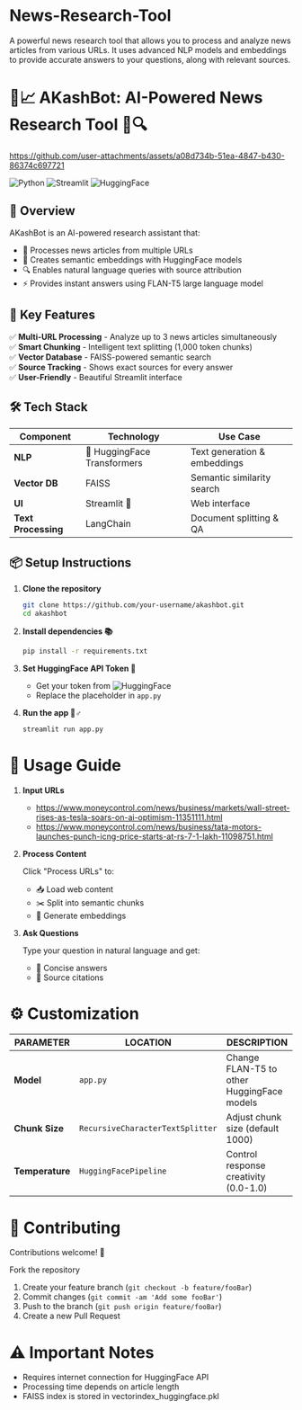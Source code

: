 # News-Research-Tool
A powerful news research tool that allows you to process and analyze news articles from various URLs. It uses advanced NLP models and embeddings to provide accurate  answers to your questions, along with relevant sources.

# 🤖📈 AKashBot: AI-Powered News Research Tool 📰🔍


https://github.com/user-attachments/assets/a08d734b-51ea-4847-b430-86374c697721


![Python](https://img.shields.io/badge/Python-3.8%2B-blue) ![Streamlit](https://img.shields.io/badge/Streamlit-1.25%2B-brightgreen) ![HuggingFace](https://img.shields.io/badge/HuggingFace-Transformers-orange)

## 🌟 Overview
AKashBot is an AI-powered research assistant that:
- 📰 Processes news articles from multiple URLs
- 🧠 Creates semantic embeddings with HuggingFace models
- 🔍 Enables natural language queries with source attribution
- ⚡ Provides instant answers using FLAN-T5 large language model

## 🚀 Key Features
✅ **Multi-URL Processing** - Analyze up to 3 news articles simultaneously  
✅ **Smart Chunking** - Intelligent text splitting (1,000 token chunks)  
✅ **Vector Database** - FAISS-powered semantic search  
✅ **Source Tracking** - Shows exact sources for every answer  
✅ **User-Friendly** - Beautiful Streamlit interface  

## 🛠️ Tech Stack
| Component | Technology | Use Case |
|-----------|------------|----------|
| **NLP** | 🤗 HuggingFace Transformers | Text generation & embeddings |
| **Vector DB** | FAISS | Semantic similarity search |
| **UI** | Streamlit 🚀 | Web interface |
| **Text Processing** | LangChain | Document splitting & QA |

## 📦 Setup Instructions
1. **Clone the repository**  

   ```bash
   git clone https://github.com/your-username/akashbot.git
   cd akashbot
   ```
3. **Install dependencies 📚**

   ```bash
   pip install -r requirements.txt
   ```

4. **Set HuggingFace API Token 🔑**
   
   * Get your token from ![HuggingFace]([https://img.shields.io/badge/Python-3.8%2B-blue](https://huggingface.co/models?pipeline_tag=text-classification&sort=trending))
   * Replace the placeholder in `app.py`

5. **Run the app 🏃♂️**
   ```bash
   streamlit run app.py
   ```

# 📝 Usage Guide

1. **Input URLs**
      * https://www.moneycontrol.com/news/business/markets/wall-street-rises-as-tesla-soars-on-ai-optimism-11351111.html
      * https://www.moneycontrol.com/news/business/tata-motors-launches-punch-icng-price-starts-at-rs-7-1-lakh-11098751.html

2. **Process Content**

    Click "Process URLs" to:
    
     * 📥 Load web content
     * ✂️ Split into semantic chunks
     * 🧠 Generate embeddings
      
3. **Ask Questions**
 
   Type your question in natural language and get:
   
    * 📌 Concise answers
    * 🔗 Source citations

# ⚙️ Customization

|PARAMETER|	LOCATION|	DESCRIPTION|
|---------|---------|------------|
|**Model**	|`app.py`|	Change FLAN-T5 to other HuggingFace models|
|**Chunk Size**|	`RecursiveCharacterTextSplitter`|	Adjust chunk size (default 1000)|
|**Temperature**|	`HuggingFacePipeline`|	Control response creativity (0.0-1.0)|


# 🤝 Contributing
Contributions welcome! 🎉

Fork the repository
1. Create your feature branch (`git checkout -b feature/fooBar`)
2. Commit changes (`git commit -am 'Add some fooBar'`)
3. Push to the branch (`git push origin feature/fooBar`)
4. Create a new Pull Request

# ⚠️ Important Notes

 * Requires internet connection for HuggingFace API
 * Processing time depends on article length
 * FAISS index is stored in vectorindex_huggingface.pkl
